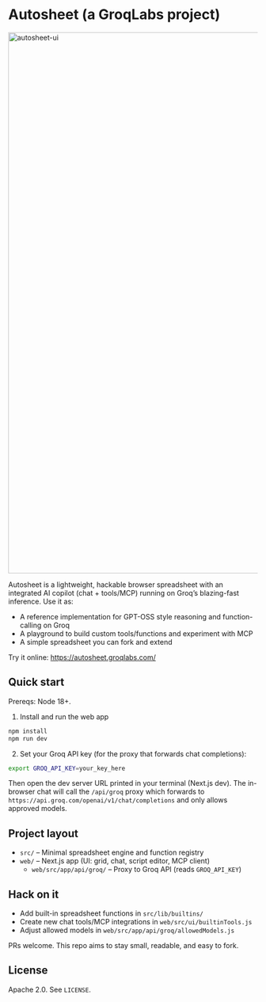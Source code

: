 # Autosheet (a GroqLabs project)

<img width="1984" height="1093" alt="autosheet-ui" src="https://github.com/user-attachments/assets/2e8e6e8e-c2bc-4127-8055-2f5a75fff3bb" />


Autosheet is a lightweight, hackable browser spreadsheet with an integrated AI copilot (chat + tools/MCP) running on Groq’s blazing-fast inference. Use it as:

- A reference implementation for GPT-OSS style reasoning and function-calling on Groq
- A playground to build custom tools/functions and experiment with MCP
- A simple spreadsheet you can fork and extend

Try it online: https://autosheet.groqlabs.com/

## Quick start

Prereqs: Node 18+.

1) Install and run the web app

```bash
npm install
npm run dev
```

2) Set your Groq API key (for the proxy that forwards chat completions):

```bash
export GROQ_API_KEY=your_key_here
```

Then open the dev server URL printed in your terminal (Next.js dev). The in-browser chat will call the `/api/groq` proxy which forwards to `https://api.groq.com/openai/v1/chat/completions` and only allows approved models.

## Project layout

- `src/` – Minimal spreadsheet engine and function registry
- `web/` – Next.js app (UI: grid, chat, script editor, MCP client)
  - `web/src/app/api/groq/` – Proxy to Groq API (reads `GROQ_API_KEY`)

## Hack on it

- Add built-in spreadsheet functions in `src/lib/builtins/`
- Create new chat tools/MCP integrations in `web/src/ui/builtinTools.js`
- Adjust allowed models in `web/src/app/api/groq/allowedModels.js`

PRs welcome. This repo aims to stay small, readable, and easy to fork.

## License

Apache 2.0. See `LICENSE`.
